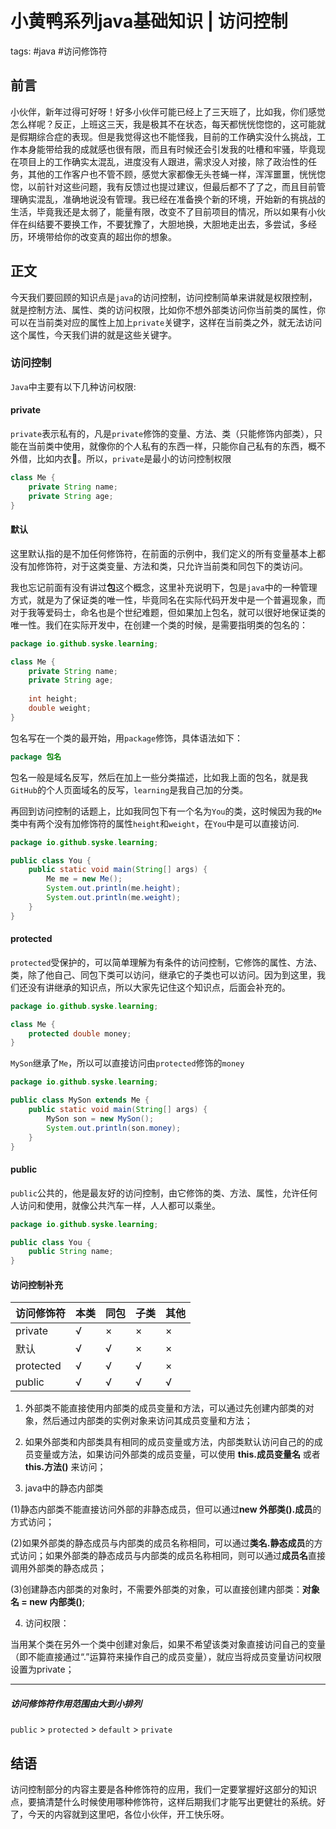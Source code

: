 # 小黄鸭系列java基础知识 | 访问控制
tags: #java #访问修饰符

## 前言

小伙伴，新年过得可好呀！好多小伙伴可能已经上了三天班了，比如我，你们感觉怎么样呢？反正，上班这三天，我是极其不在状态，每天都恍恍惚惚的，这可能就是假期综合症的表现。但是我觉得这也不能怪我，目前的工作确实没什么挑战，工作本身能带给我的成就感也很有限，而且有时候还会引发我的吐槽和牢骚，毕竟现在项目上的工作确实太混乱，进度没有人跟进，需求没人对接，除了政治性的任务，其他的工作客户也不管不顾，感觉大家都像无头苍蝇一样，浑浑噩噩，恍恍惚惚，以前针对这些问题，我有反馈过也提过建议，但最后都不了了之，而且目前管理确实混乱，准确地说没有管理。我已经在准备换个新的环境，开始新的有挑战的生活，毕竟我还是太弱了，能量有限，改变不了目前项目的情况，所以如果有小伙伴在纠结要不要换工作，不要犹豫了，大胆地换，大胆地走出去，多尝试，多经历，环境带给你的改变真的超出你的想象。



## 正文

今天我们要回顾的知识点是`java`的访问控制，访问控制简单来讲就是权限控制，就是控制方法、属性、类的访问权限，比如你不想外部类访问你当前类的属性，你可以在当前类对应的属性上加上`private`关键字，这样在当前类之外，就无法访问这个属性，今天我们讲的就是这些关键字。

### 访问控制

`Java`中主要有以下几种访问权限:

#### private

`private`表示私有的，凡是`private`修饰的变量、方法、类（只能修饰内部类），只能在当前类中使用，就像你的个人私有的东西一样，只能你自己私有的东西，概不外借，比如内衣🤭。所以，`private`是最小的访问控制权限

```java
class Me {
    private String name;
    private String age;
}
```

#### 默认

这里默认指的是不加任何修饰符，在前面的示例中，我们定义的所有变量基本上都没有加修饰符，对于这类变量、方法和类，只允许当前类和同包下的类访问。

我也忘记前面有没有讲过**包**这个概念，这里补充说明下，包是`java`中的一种管理方式，就是为了保证类的唯一性，毕竟同名在实际代码开发中是一个普遍现象，而对于我等爱码士，命名也是个世纪难题，但如果加上包名，就可以很好地保证类的唯一性。我们在实际开发中，在创建一个类的时候，是需要指明类的包名的：

```java
package io.github.syske.learning;

class Me {
    private String name;
    private String age;
    
    int height;
    double weight;
}
```

包名写在一个类的最开始，用`package`修饰，具体语法如下：

```java
package 包名
```

包名一般是域名反写，然后在加上一些分类描述，比如我上面的包名，就是我`GitHub`的个人页面域名的反写，`learning`是我自己加的分类。

再回到访问控制的话题上，比如我同包下有一个名为`You`的类，这时候因为我的`Me`类中有两个没有加修饰符的属性`height`和`weight`，在`You`中是可以直接访问.

```java
package io.github.syske.learning;

public class You {
    public static void main(String[] args) {
        Me me = new Me();
        System.out.println(me.height);
        System.out.println(me.weight);
    }
}
```

#### protected

`protected`受保护的，可以简单理解为有条件的访问控制，它修饰的属性、方法、类，除了他自己、同包下类可以访问，继承它的子类也可以访问。因为到这里，我们还没有讲继承的知识点，所以大家先记住这个知识点，后面会补充的。

```java
package io.github.syske.learning;

class Me {
    protected double money;
}
```

`MySon`继承了`Me`，所以可以直接访问由`protected`修饰的`money`

```java
package io.github.syske.learning;

public class MySon extends Me {
    public static void main(String[] args) {
        MySon son = new MySon();
        System.out.println(son.money);
    }
}
```

#### public

`public`公共的，他是最友好的访问控制，由它修饰的类、方法、属性，允许任何人访问和使用，就像公共汽车一样，人人都可以乘坐。

```java
package io.github.syske.learning;

public class You {
    public String name;
}
```

#### 访问控制补充

| 访问修饰符 | 本类 | 同包 | 子类 | 其他 |
| ---------- | ---- | ---- | ---- | ---- |
| private    | √    | ×    | ×    | ×    |
| 默认       | √    | √    | ×    | ×    |
| protected  | √    | √    | √    | ×    |
| public     | √    | √    | √    | √    |

1. 外部类不能直接使用内部类的成员变量和方法，可以通过先创建内部类的对象，然后通过内部类的实例对象来访问其成员变量和方法；

2. 如果外部类和内部类具有相同的成员变量或方法，内部类默认访问自己的的成员变量或方法，如果访问外部类的成员变量，可以使用 **this.成员变量名** 或者 **this.方法()** 来访问；

3. java中的静态内部类

(1)静态内部类不能直接访问外部的非静态成员，但可以通过**new 外部类().成员**的方式访问；

(2)如果外部类的静态成员与内部类的成员名称相同，可以通过**类名.静态成员**的方式访问；如果外部类的静态成员与内部类的成员名称相同，则可以通过**成员名**直接调用外部类的静态成员；

(3)创建静态内部类的对象时，不需要外部类的对象，可以直接创建内部类：**对象名 = new 内部类()**;

4. 访问权限：

当用某个类在另外一个类中创建对象后，如果不希望该类对象直接访问自己的变量（即不能直接通过“.”运算符来操作自己的成员变量），就应当将成员变量访问权限设置为private；

---

##### 访问修饰符作用范围由大到小排列

`public` > `protected` > `default` > `private`



## 结语

访问控制部分的内容主要是各种修饰符的应用，我们一定要掌握好这部分的知识点，要搞清楚什么时候使用哪种修饰符，这样后期我们才能写出更健壮的系统。好了，今天的内容就到这里吧，各位小伙伴，开工快乐呀。